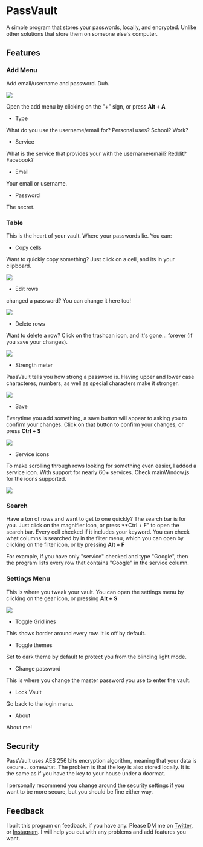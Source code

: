 # PassVault
A simple program that stores your passwords, locally, and encrypted. Unlike other solutions that store them on someone else's computer.


## Features
### Add Menu
Add email/username and password. Duh.

![](https://github.com/Electr0d/PassVault/blob/master/gifs/add%20menu/add%20menu.gif)

Open the add menu by clicking on the "+" sign, or press **Alt + A**
- Type

What do you use the username/email for? Personal uses? School? Work?

- Service

What is the service that provides your with the username/email? Reddit? Facebook?

- Email

Your email or username.

- Password

The secret.


### Table
This is the heart of your vault. Where your passwords lie. You can:

- Copy cells

Want to quickly copy something? Just click on a cell, and its in your clipboard.

![](https://github.com/Electr0d/PassVault/blob/master/gifs/table/copy.gif)

- Edit rows

changed a password? You can change it here too!

![](https://github.com/Electr0d/PassVault/blob/master/gifs/table/editRow.gif)

- Delete rows

Want to delete a row? Click on the trashcan icon, and it's gone... forever (if you save your changes).

![](https://github.com/Electr0d/PassVault/blob/master/gifs/table/deleteRow.gif)

- Strength meter

PassVault tells you how strong a password is. Having upper and lower case characteres, numbers, as well as special characters make it stronger.

![](https://github.com/Electr0d/PassVault/blob/master/gifs/table/strengthMeter.gif)

- Save

Everytime you add something, a save button will appear to asking you to confirm your changes. Click on that button to confirm your changes, or press **Ctrl + S**

![](https://github.com/Electr0d/PassVault/blob/master/gifs/table/save.gif)

- Service icons

To make scrolling through rows looking for something even easier, I added a service icon. With support for nearly 60+ services. Check mainWindow.js for the icons supported.

![](https://github.com/Electr0d/PassVault/blob/master/gifs/table/icons.gif)

### Search

Have a ton of rows and want to get to one quickly? The search bar is for you. Just click on the magnifier icon, or press **Ctrl + F" to open the search bar.
Every cell checked if it includes your keyword. You can check what columns is searched by in the filter menu, which you can open by clicking on the filter icon, or by pressing **Alt + F**

For example, if you have only "service" checked and type "Google", then the program lists every row that contains "Google" in the service column.

### Settings Menu
This is where you tweak your vault. You can open the settings menu by clicking on the gear icon, or pressing **Alt + S**

![](https://github.com/Electr0d/PassVault/blob/master/gifs/settings/settings.gif)

- Toggle Gridlines

This shows border around every row. It is off by default.


- Toggle themes

Set to dark theme by default to protect you from the blinding light mode.


- Change password

This is where you change the master password you use to enter the vault.


- Lock Vault

Go back to the login menu.


- About

About me!

## Security
PassVault uses AES 256 bits encryption algorithm, meaning that your data is secure... somewhat. The problem is that the key is also stored locally. It is the same as if you have the key to your house under a doormat.

I personally recommend you change around the security settings if you want to be more secure, but you should be fine either way.


## Feedback
I built this program on feedback, if you have any. Please DM me on [Twitter](https://www.twitter.com/Electr0d), or [Instagram](https://www.instagram.com/hamza__sar). I will help you out with any problems and add features you want.




